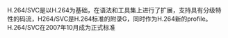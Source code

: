 H.264/SVC是以H.264为基础，在语法和工具集上进行了扩展，支持具有分级特性的码流，H264/SVC是H.264标准的附录G，同时作为H.264新的profile。H.264/SVC在2007年10月成为正式标准
